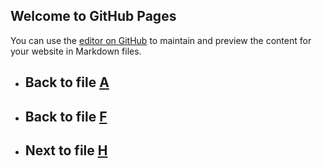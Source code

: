 
## Welcome to GitHub Pages

You can use the [editor on GitHub](https://github.com/samuelbetio/alphabet.file/edit/master/A/B/C/D/E/F/G/README.md) to maintain and preview the content for your website in Markdown files.

- ## **Back** to file [A](../../../../../../../README.md)

- ## **Back** to file [F](../)
- ## **Next** to file [H](H/)















